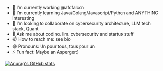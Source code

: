 

- 🔭 I’m currently working @afcfalcon
- 🌱 I’m currently learning Java/Golang/Javascript/Python and ANYTHING interesting
- 👯 I’m looking to collaborate on cybersecurity architecture, LLM tech stack, Quant
- 💬 Ask me about coding, llm, cybersecurity and startup stuff
- 📫 How to reach me: see bio
- 😄 Pronouns: Un pour tous, tous pour un
- ⚡ Fun fact: Maybe an Asperger:)

[![Anurag's GitHub stats](https://github-readme-stats.vercel.app/api?username=highkay)](https://github.com/highkay)

